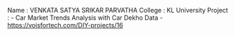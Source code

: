 Name : VENKATA SATYA SRIKAR PARVATHA
College : KL University
Project : - Car Market Trends Analysis with Car Dekho Data - https://voisfortech.com/DIY-projects/16
